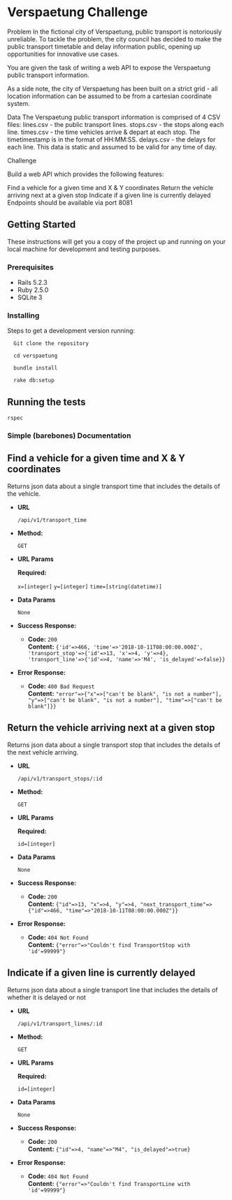 # Verspaetung Challenge

Problem
In the fictional city of Verspaetung, public transport is notoriously unreliable. To tackle the problem, the city council has decided to make the public transport timetable and delay information public, opening up opportunities for innovative use cases.

You are given the task of writing a web API to expose the Verspaetung public transport information.

As a side note, the city of Verspaetung has been built on a strict grid - all location information can be assumed to be from a cartesian coordinate system.

Data
The Verspaetung public transport information is comprised of 4 CSV files:
lines.csv - the public transport lines.
stops.csv - the stops along each line.
times.csv - the time vehicles arrive & depart at each stop. The timetimestamp is in the format of HH:MM:SS.
delays.csv - the delays for each line. This data is static and assumed to be valid for any time of day.

Challenge

Build a web API which provides the following features:

Find a vehicle for a given time and X & Y coordinates Return the vehicle arriving next at a given stop Indicate if a given line is currently delayed
Endpoints should be available via port 8081

## Getting Started

These instructions will get you a copy of the project up and running on your local machine for development and testing purposes.

### Prerequisites

* Rails 5.2.3
* Ruby 2.5.0
* SQLite 3

### Installing

Steps to get a development version running:

```shell
  Git clone the repository
```
```shell
  cd verspaetung
```
```shell
  bundle install
```
```shell
  rake db:setup
```

## Running the tests
```shell
rspec
```

### Simple (barebones) Documentation

**Find a vehicle for a given time and X & Y coordinates**
----
  Returns json data about a single transport time that includes the details of the vehicle.

* **URL**

  `/api/v1/transport_time`

* **Method:**

  `GET`

*  **URL Params**

   **Required:**

   `x=[integer]`
   `y=[integer]`
   `time=[string(datetime)]`

* **Data Params**

  `None`

* **Success Response:**

  * **Code:** `200` <br />
    **Content:** `{'id'=>466, 'time'=>'2018-10-11T08:00:00.000Z', 'transport_stop'=>{'id'=>13, 'x'=>4, 'y'=>4}, 'transport_line'=>{'id'=>4, 'name'=>'M4', 'is_delayed'=>false}}`

* **Error Response:**

  * **Code:** `400 Bad Request` <br />
    **Content:** `"error"=>{"x"=>["can't be blank", "is not a number"], "y"=>["can't be blank", "is not a number"], "time"=>["can't be blank"]}}`


**Return the vehicle arriving next at a given stop**
----
  Returns json data about a single transport stop that includes the details of the next vehicle arriving.

* **URL**

  `/api/v1/transport_stops/:id`

* **Method:**

  `GET`

*  **URL Params**

   **Required:**

   `id=[integer]`

* **Data Params**

  `None`

* **Success Response:**

  * **Code:** `200` <br />
    **Content:** `{"id"=>13, "x"=>4, "y"=>4, "next_transport_time"=>{"id"=>466, "time"=>"2018-10-11T08:00:00.000Z"}}`

* **Error Response:**

  * **Code:** `404 Not Found` <br />
    **Content:** `{"error"=>"Couldn't find TransportStop with 'id'=99999"}`


**Indicate if a given line is currently delayed**
----
  Returns json data about a single transport line that includes the details of whether it is delayed or not

* **URL**

  `/api/v1/transport_lines/:id`

* **Method:**

  `GET`

*  **URL Params**

   **Required:**

   `id=[integer]`

* **Data Params**

  `None`

* **Success Response:**

  * **Code:** `200` <br />
    **Content:** `{"id"=>4, "name"=>"M4", "is_delayed"=>true}`

* **Error Response:**

  * **Code:** `404 Not Found` <br />
    **Content:** `{"error"=>"Couldn't find TransportLine with 'id'=99999"}`